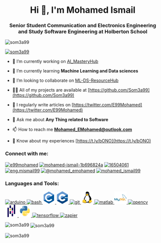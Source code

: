 <h1 align="center">Hi 👋, I'm Mohamed Ismail</h1>
<h3 align="center">Senior Student Communication and Electronics Engineering and Study Software Engineering at Holberton School</h3>

<p align="left"> <img src="https://komarev.com/ghpvc/?username=som3a99&label=Profile%20views&color=0e75b6&style=flat" alt="som3a99" /> </p>

<p align="left"> <a href="https://github.com/ryo-ma/github-profile-trophy"><img src="https://github-profile-trophy.vercel.app/?username=som3a99" alt="som3a99" /></a> </p>

- 🔭 I’m currently working on [AI_MasteryHub](https://github.com/Som3a99/AI_MasteryHub)

- 🌱 I’m currently learning **Machine Learning and Data sciences**

- 👯 I’m looking to collaborate on [ML-DS-ResourceHub](https://github.com/Som3a99/ML-DS-ResourceHub)

- 👨‍💻 All of my projects are available at [https://github.com/Som3a99](https://github.com/Som3a99)

- 📝 I regularly write articles on [https://twitter.com/E99Mohamed](https://twitter.com/E99Mohamed)

- 💬 Ask me about **Any Thing related to Software**

- 📫 How to reach me **Mohamed_EMohamed@outlook.com**

- 📄 Know about my experiences [https://t.ly/bONO](https://t.ly/bONO)

<h3 align="left">Connect with me:</h3>
<p align="left">
<a href="https://twitter.com/e99mohamed" target="blank"><img align="center" src="https://raw.githubusercontent.com/rahuldkjain/github-profile-readme-generator/master/src/images/icons/Social/twitter.svg" alt="e99mohamed" height="30" width="40" /></a>
<a href="https://linkedin.com/in/mohamed-ismail-1b696824a" target="blank"><img align="center" src="https://raw.githubusercontent.com/rahuldkjain/github-profile-readme-generator/master/src/images/icons/Social/linked-in-alt.svg" alt="mohamed-ismail-1b696824a" height="30" width="40" /></a>
<a href="https://stackoverflow.com/users/16504061" target="blank"><img align="center" src="https://raw.githubusercontent.com/rahuldkjain/github-profile-readme-generator/master/src/images/icons/Social/stack-overflow.svg" alt="16504061" height="30" width="40" /></a>
<a href="https://fb.com/eng.mismail99" target="blank"><img align="center" src="https://raw.githubusercontent.com/rahuldkjain/github-profile-readme-generator/master/src/images/icons/Social/facebook.svg" alt="eng.mismail99" height="30" width="40" /></a>
<a href="https://medium.com/@mohamed_emohamed" target="blank"><img align="center" src="https://raw.githubusercontent.com/rahuldkjain/github-profile-readme-generator/master/src/images/icons/Social/medium.svg" alt="@mohamed_emohamed" height="30" width="40" /></a>
<a href="https://www.youtube.com/c/mohamed_ismail99" target="blank"><img align="center" src="https://raw.githubusercontent.com/rahuldkjain/github-profile-readme-generator/master/src/images/icons/Social/youtube.svg" alt="mohamed_ismail99" height="30" width="40" /></a>
</p>

<h3 align="left">Languages and Tools:</h3>
<p align="left"> <a href="https://www.arduino.cc/" target="_blank" rel="noreferrer"> <img src="https://cdn.worldvectorlogo.com/logos/arduino-1.svg" alt="arduino" width="40" height="40"/> </a> <a href="https://www.gnu.org/software/bash/" target="_blank" rel="noreferrer"> <img src="https://www.vectorlogo.zone/logos/gnu_bash/gnu_bash-icon.svg" alt="bash" width="40" height="40"/> </a> <a href="https://www.cprogramming.com/" target="_blank" rel="noreferrer"> <img src="https://raw.githubusercontent.com/devicons/devicon/master/icons/c/c-original.svg" alt="c" width="40" height="40"/> </a> <a href="https://www.w3schools.com/cpp/" target="_blank" rel="noreferrer"> <img src="https://raw.githubusercontent.com/devicons/devicon/master/icons/cplusplus/cplusplus-original.svg" alt="cplusplus" width="40" height="40"/> </a> <a href="https://git-scm.com/" target="_blank" rel="noreferrer"> <img src="https://www.vectorlogo.zone/logos/git-scm/git-scm-icon.svg" alt="git" width="40" height="40"/> </a> <a href="https://www.linux.org/" target="_blank" rel="noreferrer"> <img src="https://raw.githubusercontent.com/devicons/devicon/master/icons/linux/linux-original.svg" alt="linux" width="40" height="40"/> </a> <a href="https://www.mathworks.com/" target="_blank" rel="noreferrer"> <img src="https://upload.wikimedia.org/wikipedia/commons/2/21/Matlab_Logo.png" alt="matlab" width="40" height="40"/> </a> <a href="https://www.mysql.com/" target="_blank" rel="noreferrer"> <img src="https://raw.githubusercontent.com/devicons/devicon/master/icons/mysql/mysql-original-wordmark.svg" alt="mysql" width="40" height="40"/> </a> <a href="https://opencv.org/" target="_blank" rel="noreferrer"> <img src="https://www.vectorlogo.zone/logos/opencv/opencv-icon.svg" alt="opencv" width="40" height="40"/> </a> <a href="https://pandas.pydata.org/" target="_blank" rel="noreferrer"> <img src="https://raw.githubusercontent.com/devicons/devicon/2ae2a900d2f041da66e950e4d48052658d850630/icons/pandas/pandas-original.svg" alt="pandas" width="40" height="40"/> </a> <a href="https://www.python.org" target="_blank" rel="noreferrer"> <img src="https://raw.githubusercontent.com/devicons/devicon/master/icons/python/python-original.svg" alt="python" width="40" height="40"/> </a> <a href="https://www.tensorflow.org" target="_blank" rel="noreferrer"> <img src="https://www.vectorlogo.zone/logos/tensorflow/tensorflow-icon.svg" alt="tensorflow" width="40" height="40"/> </a> <a href="https://zapier.com" target="_blank" rel="noreferrer"> <img src="https://www.vectorlogo.zone/logos/zapier/zapier-icon.svg" alt="zapier" width="40" height="40"/> </a> </p>

<p><img align="left" src="https://github-readme-stats.vercel.app/api/top-langs?username=som3a99&show_icons=true&locale=en&layout=compact" alt="som3a99" /></p>

<p>&nbsp;<img align="center" src="https://github-readme-stats.vercel.app/api?username=som3a99&show_icons=true&locale=en" alt="som3a99" /></p>

<p><img align="center" src="https://github-readme-streak-stats.herokuapp.com/?user=som3a99&" alt="som3a99" /></p>
